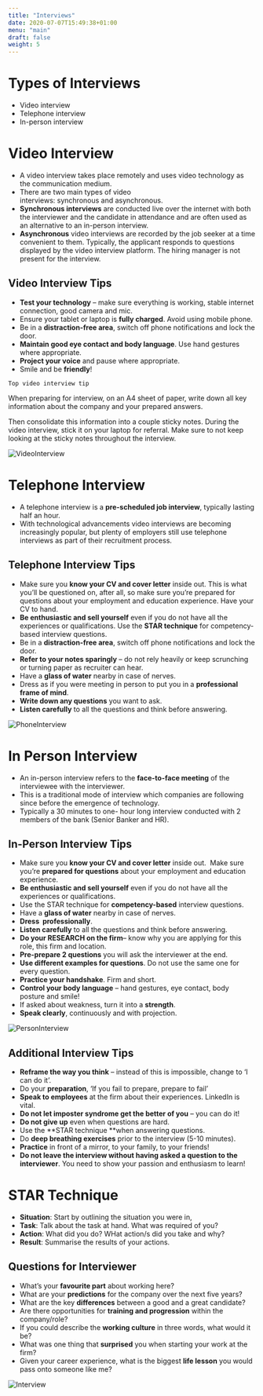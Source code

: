 ```yaml
---
title: "Interviews"
date: 2020-07-07T15:49:38+01:00
menu: "main"
draft: false
weight: 5
---
```


<h1 class="ba bw2 f1 mt3 mb1 b--red">Types of Interviews</h1> 

- Video interview
- Telephone interview
- In-person interview

<h1 class="ba bw2 f1 mt3 mb1 b--red fs-normal { font-style: small}">Video Interview</h1> 


- A video interview takes place remotely and uses video technology as the communication medium.
- There are two main types of video
interviews: synchronous and asynchronous.
- **Synchronous interviews** are conducted live over the internet with both the interviewer and the candidate in attendance and are often used as an alternative to an in-person interview.
- **Asynchronous** video interviews are recorded by the job seeker at a time convenient to them. Typically, the applicant responds to questions displayed by the video interview platform. The hiring manager is not present for the interview.


## Video Interview Tips

- **Test your technology** – make sure everything is working, stable internet connection, good camera and mic.
- Ensure your tablet or laptop is **fully charged**. Avoid using mobile phone.
- Be in a **distraction-free area**, switch off phone notifications and lock the door.
- **Maintain good eye contact and body language**. Use hand gestures where appropriate. 
- **Project your voice** and pause where appropriate. 
- Smile and be **friendly**!

```Top video interview tip```

 When preparing for interview, on an A4 sheet of paper, write down all key information about the company and your prepared answers.

Then consolidate this information into a couple sticky notes.
During the video interview, stick it on your laptop for referral.
Make sure to not keep looking at the sticky notes throughout the interview.


 ![VideoInterview](/Video.jpg)


<h1 class="ba bw2 f1 mt3 mb1 b--red fs-normal { font-style: small}">Telephone Interview</h1> 

- A telephone interview is a **pre-scheduled job interview**, typically lasting half an hour.
- With technological advancements video interviews are becoming increasingly popular, but plenty of employers still use telephone interviews as part of their recruitment process.

## Telephone Interview Tips
- Make sure you **know your CV and cover letter** inside out. This is what you’ll be questioned on, after all, so make sure you’re prepared for questions about your employment and education experience. Have your CV to hand.
- **Be enthusiastic and sell yourself** even if you do not have all the experiences or qualifications.
Use the **STAR technique** for competency-based interview questions.
- Be in a **distraction-free area**, switch off phone notifications and lock the door.
- **Refer to your notes sparingly** – do not rely heavily or keep scrunching or turning paper as recruiter can hear.
- Have a **glass of water** nearby in case of nerves.
-  Dress as if you were meeting in person to put you in a **professional frame of mind**.
- **Write down any questions** you want to ask. 
- **Listen carefully** to all the questions and think before answering.

 ![PhoneInterview](/Phone.jpg)

<h1 class="ba bw2 f1 mt3 mb1 b--red fs-normal { font-style: small}">In Person Interview</h1> 

- An in-person interview refers to the **face-to-face
meeting** of the interviewee with the interviewer.
- This is a traditional mode of interview which companies are following since before the emergence of technology.
- Typically a 30 minutes to one- hour long interview conducted with 2 members of the bank (Senior Banker and HR).

## In-Person Interview Tips
- Make sure you **know your CV and cover letter** inside out.  Make sure you’re **prepared for questions** about your employment and education experience.
- **Be enthusiastic and sell yourself** even if you do not have all the experiences or qualifications.
- Use the STAR technique for **competency-based** interview questions.
- Have a **glass of water** nearby in case of nerves.
- **Dress  professionally**.
- **Listen carefully** to all the questions and think before answering.
- **Do your RESEARCH on the firm**– know why you are applying for this role, this firm and location.
- **Pre-prepare 2 questions** you will ask the interviewer at the end.
- **Use different examples for questions**. Do not use the same one for every question.
- **Practice your handshake**. Firm and short.
- **Control your body language** – hand gestures, eye contact, body posture and smile!
- If asked about weakness, turn it into a **strength**.
- **Speak clearly**, continuously and with projection.

 ![PersonInterview](/Person.jpg)

## Additional Interview Tips
- **Reframe the way you think** – instead of this is impossible, change to ‘I can do it’.
- Do your **preparation**, ‘If you fail to prepare, prepare to fail’
- **Speak to employees** at the firm about their experiences. LinkedIn is vital.
- **Do not let imposter syndrome get the better of you** – you can do it! 
- **Do not give up** even when questions are hard.
- Use the **STAR technique **when answering questions.
- Do **deep breathing exercises** prior to the interview (5-10 minutes). 
- **Practice** in front of a mirror, to your family, to your friends!
- **Do not leave the interview without having asked a question to the interviewer**. You need to show your passion and enthusiasm to learn!

<h1 class="ba bw2 f1 mt3 mb1 b--red fs-normal { font-style: small}">STAR Technique </h1> 

- **Situation**: Start by outlining the situation you were in,
- **Task**: Talk about the task at hand. What was required of you?
- **Action**: What did you do? WHat action/s did you take and why?
- **Result**: Summarise the results of your actions.

## Questions for Interviewer
- What’s your **favourite part** about working here?
- What are your **predictions** for the company over the next five years?
- What are the key **differences** between a  good and a great candidate?
- Are there opportunities for **training and progression** within the company/role?
- If you could describe the **working culture** in three words, what would it be?
- What was one thing that **surprised** you when starting your work at the firm?
- Given your career experience, what is the biggest **life lesson** you would pass onto someone like me?

 ![Interview](/Interview.jpg)
